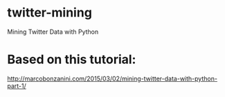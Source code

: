 # twitter-mining
Mining Twitter Data with Python

# Based on this tutorial:
http://marcobonzanini.com/2015/03/02/mining-twitter-data-with-python-part-1/

